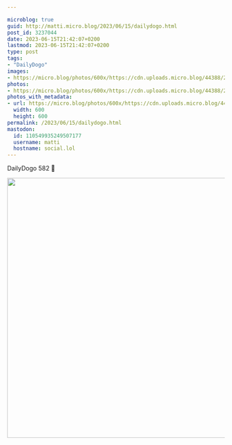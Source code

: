 ```yaml
---

microblog: true
guid: http://matti.micro.blog/2023/06/15/dailydogo.html
post_id: 3237044
date: 2023-06-15T21:42:07+0200
lastmod: 2023-06-15T21:42:07+0200
type: post
tags:
- "DailyDogo"
images:
- https://micro.blog/photos/600x/https://cdn.uploads.micro.blog/44388/2023/c18c46e343.jpg
photos:
- https://micro.blog/photos/600x/https://cdn.uploads.micro.blog/44388/2023/c18c46e343.jpg
photos_with_metadata:
- url: https://micro.blog/photos/600x/https://cdn.uploads.micro.blog/44388/2023/c18c46e343.jpg
  width: 600
  height: 600
permalink: /2023/06/15/dailydogo.html
mastodon:
  id: 110549935249507177
  username: matti
  hostname: social.lol
---
```

DailyDogo 582 🐶

<img src="/media/uploads/2023/c18c46e343.jpg" width="600" height="600" alt="" />
